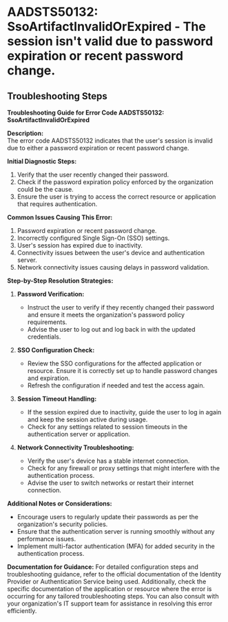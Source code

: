 # AADSTS50132: SsoArtifactInvalidOrExpired - The session isn't valid due to password expiration or recent password change.


## Troubleshooting Steps
**Troubleshooting Guide for Error Code AADSTS50132: SsoArtifactInvalidOrExpired**

**Description:**  
The error code AADSTS50132 indicates that the user's session is invalid due to either a password expiration or recent password change.

**Initial Diagnostic Steps:**
1. Verify that the user recently changed their password.
2. Check if the password expiration policy enforced by the organization could be the cause.
3. Ensure the user is trying to access the correct resource or application that requires authentication.

**Common Issues Causing This Error:**
1. Password expiration or recent password change.
2. Incorrectly configured Single Sign-On (SSO) settings.
3. User's session has expired due to inactivity.
4. Connectivity issues between the user's device and authentication server.
5. Network connectivity issues causing delays in password validation.

**Step-by-Step Resolution Strategies:**
1. **Password Verification:**
   - Instruct the user to verify if they recently changed their password and ensure it meets the organization's password policy requirements.
   - Advise the user to log out and log back in with the updated credentials.

2. **SSO Configuration Check:**
   - Review the SSO configurations for the affected application or resource. Ensure it is correctly set up to handle password changes and expiration.
   - Refresh the configuration if needed and test the access again.

3. **Session Timeout Handling:**
   - If the session expired due to inactivity, guide the user to log in again and keep the session active during usage.
   - Check for any settings related to session timeouts in the authentication server or application.

4. **Network Connectivity Troubleshooting:**
   - Verify the user's device has a stable internet connection.
   - Check for any firewall or proxy settings that might interfere with the authentication process.
   - Advise the user to switch networks or restart their internet connection.

**Additional Notes or Considerations:**
- Encourage users to regularly update their passwords as per the organization's security policies.
- Ensure that the authentication server is running smoothly without any performance issues.
- Implement multi-factor authentication (MFA) for added security in the authentication process.

**Documentation for Guidance:**
For detailed configuration steps and troubleshooting guidance, refer to the official documentation of the Identity Provider or Authentication Service being used. Additionally, check the specific documentation of the application or resource where the error is occurring for any tailored troubleshooting steps. You can also consult with your organization's IT support team for assistance in resolving this error efficiently.